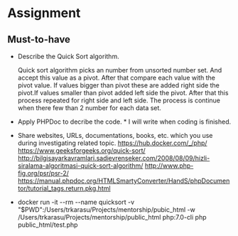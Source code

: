 # Assignment

## Must-to-have


- Describe the Quick Sort algorithm.
    
  Quick sort algorithm picks an number from unsorted number set. And accept this value as a pivot. After that compare 
  each value with the pivot value. If values bigger than pivot these are added right side the pivot.If values smaller
  than pivot added left side the pivot. After that this process repeated for right side and left side. The process is
  continue when there few than 2 number for each data set. 
   

- Apply PHPDoc to decribe the code. *
I will write when coding is finished.


* Share websites, URLs, documentations, books, etc. which you use during investigating related topic.
https://hub.docker.com/_/php/
https://www.geeksforgeeks.org/quick-sort/
http://bilgisayarkavramlari.sadievrenseker.com/2008/08/09/hizli-siralama-algoritmasi-quick-sort-algorithm/
http://www.php-fig.org/psr/psr-2/
https://manual.phpdoc.org/HTMLSmartyConverter/HandS/phpDocumentor/tutorial_tags.return.pkg.html





* docker run -it --rm --name quicksort -v "$PWD":/Users/trkarasu/Projects/mentorship/pubic_html -w /Users/trkarasu/Projects/mentorship/public_html php:7.0-cli php public_html/test.php


